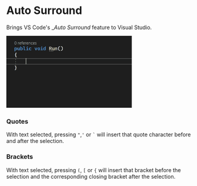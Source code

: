 # Auto Surround

Brings VS Code's __Auto Surround_ feature to Visual Studio.

![Example](media/example.gif)

### Quotes
With text selected, pressing `"`,`'` or `` ` `` will insert that quote character before and after the selection.

### Brackets
With text selected, pressing `(`, `[` or `{` will insert that bracket before the selection and the corresponding closing bracket after the selection.
